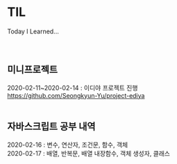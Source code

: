 # TIL
Today I Learned...
<br><br><br>

## 미니프로젝트
2020-02-11~2020-02-14 : 이디야 프로젝트 진행 <br>
https://github.com/Seongkyun-Yu/project-ediya <br>
<br>

## 자바스크립트 공부 내역 
2020-02-16 : 변수, 연산자, 조건문, 함수, 객체 <br>
2020-02-17 : 배열, 반복문, 배열 내장함수, 객체 생성자, 클래스 <br>
<br>